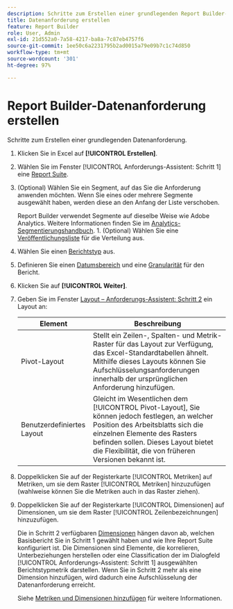 ```yaml
---
description: Schritte zum Erstellen einer grundlegenden Report Builder-Datenanforderung.
title: Datenanforderung erstellen
feature: Report Builder
role: User, Admin
exl-id: 21d552a0-7a58-4217-ba8a-7c87eb4757f6
source-git-commit: 1ee50c6a2231795b2ad0015a79e09b7c1c74d850
workflow-type: tm+mt
source-wordcount: '301'
ht-degree: 97%

---
```


# Report Builder-Datenanforderung erstellen

Schritte zum Erstellen einer grundlegenden Datenanforderung.

1. Klicken Sie in Excel auf **[!UICONTROL Erstellen]**.
1. Wählen Sie im Fenster [!UICONTROL Anforderungs-Assistent: Schritt 1] eine [Report Suite](/help/analyze/report-builder/data-requests/selecting-report-suites/t-select-report-suites.md).
1. (Optional) Wählen Sie ein Segment, auf das Sie die Anforderung anwenden möchten. Wenn Sie eines oder mehrere Segmente ausgewählt haben, werden diese an den Anfang der Liste verschoben.

   Report Builder verwendet Segmente auf dieselbe Weise wie Adobe Analytics. Weitere Informationen finden Sie im [Analytics-Segmentierungshandbuch](https://experienceleague.adobe.com/docs/analytics/components/segmentation/seg-home.html?lang=de). 1. (Optional) Wählen Sie eine [Veröffentlichungsliste](/help/analyze/report-builder/data-requests/allow-publishing-list-overrides.md) für die Verteilung aus.
1. Wählen Sie einen [Berichtstyp](/help/analyze/report-builder/data-requests/c-report-types/select-report-types.md) aus.
1. Definieren Sie einen [Datumsbereich](/help/analyze/report-builder/data-requests/configuring-report-dates/custom-calendar.md) und eine [Granularität](/help/analyze/report-builder/data-requests/configuring-report-dates/granularity.md) für den Bericht.
1. Klicken Sie auf **[!UICONTROL Weiter]**.
1. Geben Sie im Fenster [Layout – Anforderungs-Assistent: Schritt 2](/help/analyze/report-builder/layout/layout.md) ein Layout an:

   | Element | Beschreibung |
   |---|---|
   | Pivot-Layout | Stellt ein Zeilen-, Spalten- und Metrik-Raster für das Layout zur Verfügung, das Excel-Standardtabellen ähnelt. Mithilfe dieses Layouts können Sie Aufschlüsselungsanforderungen innerhalb der ursprünglichen Anforderung hinzufügen. |
   | Benutzerdefiniertes Layout | Gleicht im Wesentlichen dem [!UICONTROL Pivot-Layout], Sie können jedoch festlegen, an welcher Position des Arbeitsblatts sich die einzelnen Elemente des Rasters befinden sollen. Dieses Layout bietet die Flexibilität, die von früheren Versionen bekannt ist. |

1. Doppelklicken Sie auf der Registerkarte [!UICONTROL Metriken] auf Metriken, um sie dem Raster [!UICONTROL Metriken] hinzuzufügen (wahlweise können Sie die Metriken auch in das Raster ziehen).
1. Doppelklicken Sie auf der Registerkarte [!UICONTROL Dimensionen] auf Dimensionen, um sie dem Raster [!UICONTROL Zeilenbezeichnungen] hinzuzufügen.

   Die in Schritt 2 verfügbaren [Dimensionen](https://experienceleague.adobe.com/docs/analytics/analyze/report-builder/layout/filter-dimenson/filter-dimensions.html) hängen davon ab, welchen Basisbericht Sie in Schritt 1 gewählt haben und wie Ihre Report Suite konfiguriert ist. Die Dimensionen sind Elemente, die korrelieren, Unterbeziehungen herstellen oder eine Classification der im Dialogfeld [!UICONTROL Anforderungs-Assistent: Schritt 1] ausgewählten Berichtstypmetrik darstellen. Wenn Sie in Schritt 2 mehr als eine Dimension hinzufügen, wird dadurch eine Aufschlüsselung der Datenanforderung erreicht.

   Siehe [Metriken und Dimensionen hinzufügen](/help/analyze/report-builder/layout/c-metrics-dimensions/t-add-metrics-and-dimensions.md) für weitere Informationen.
